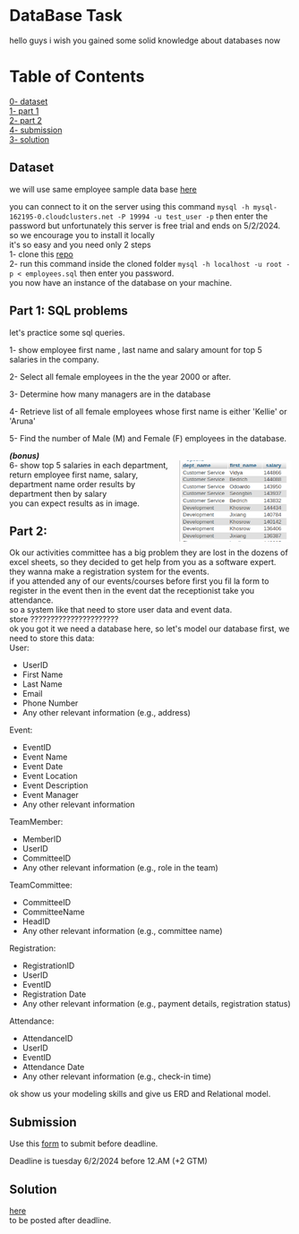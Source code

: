 # DataBase Task
hello guys i wish you gained some solid knowledge about databases now
# Table of Contents
[0- dataset](#dataset)   
[1- part 1](#sql)   
[2- part 2](#register)   
[4- submission](#submit)   
[3- solution](#solution)   

<a id="dataset"></a>

## Dataset

we will use same employee sample data base [here](./readme.md)

you can connect to it on the server using this command ```mysql -h mysql-162195-0.cloudclusters.net -P 19994 -u test_user -p``` then enter the password but unfortunately this server is free trial and ends on 5/2/2024.   
so we encourage you to install it locally    
it's so easy and you need only 2 steps    
1- clone this [repo](https://github.com/datacharmer/test_db)    
2- run this command inside the cloned folder ```mysql -h localhost -u root -p < employees.sql``` then enter you password.   
you now have an instance of the database on your machine.

<a id="sql"></a>

## Part 1: SQL problems
let's practice some sql queries.

1- show employee first name , last name and salary amount for top 5 salaries in the company.

2- Select all female employees in the the year 2000 or after.

3- Determine how many managers are in the database

4- Retrieve list of all female employees whose first name is either 'Kellie' or 'Aruna'

5- Find the number of Male (M) and Female (F) employees in the database.

***(bonus)***
\
<img width=200 align="right" src="./images/Q6.png">
6- show top 5 salaries in each department, return employee first name, salary, department name order results by department then by salary   
you can expect results as in image.

<a id="register"></a>

## Part 2: 
Ok our activities committee has a big problem they are lost in the dozens of excel sheets, so they decided to get help from you as a software expert.   
they wanna make a registration system for the events.   
if you attended any of our events/courses before first you fil la form to register in the event then in the event dat the receptionist take you attendance.   
so a system like that need to store user data and event data.   
store ??????????????????????    
ok you got it we need a database here, so let's model our database first, we need to store this data:      
User:
- UserID
- First Name
- Last Name
- Email
- Phone Number
- Any other relevant information (e.g., address)   

Event:
- EventID
- Event Name
- Event Date
- Event Location
- Event Description
- Event Manager
- Any other relevant information

TeamMember:

- MemberID
- UserID
- CommitteeID
- Any other relevant information (e.g., role in the team)

TeamCommittee:

- CommitteeID
- CommitteeName
- HeadID
- Any other relevant information (e.g., committee name)

Registration:

- RegistrationID
- UserID
- EventID
- Registration Date
- Any other relevant information (e.g., payment details, registration status)

Attendance:

- AttendanceID 
- UserID 
- EventID 
- Attendance Date
- Any other relevant information (e.g., check-in time)   

ok show us your modeling skills and give us ERD and Relational model.

<a id="submit"></a>

## Submission
Use this [form](https://forms.gle/cnPHZnZx25gaNdBg8) to  submit before deadline.

Deadline is tuesday 6/2/2024 before 12.AM (+2 GTM)

<a id="solution"></a>

## Solution
[here]()   
to be posted after deadline.

